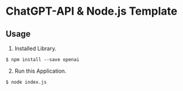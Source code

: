 # ChatGPT-API & Node.js Template

## Usage
1. Installed Library.

```terminal:terminal
$ npm install --save openai
```

2. Run this Application.
```terminal:terminal
$ node index.js
```